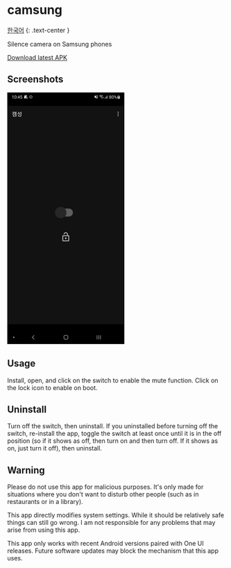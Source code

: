 # camsung

[한국어][korean-translation]
{: .text-center }

Silence camera on Samsung phones

[Download latest APK][release-latest-apk]


[korean-translation]: README.ko.md
[release-latest-apk]: https://github.com/ericswpark/camsung/releases/latest/download/app-release.apk

## Screenshots

![main_window](img/main_window.png?raw=true)

## Usage

Install, open, and click on the switch to enable the mute function. Click on the lock icon to enable
on boot.

## Uninstall

Turn off the switch, then uninstall. If you uninstalled before turning off the switch, re-install
the app, toggle the switch at least once until it is in the off position (so if it shows as off,
then turn on and then turn off. If it shows as on, just turn it off), then uninstall.

## Warning

Please do not use this app for malicious purposes. It's only made for situations where you don't
want to disturb other people (such as in restaurants or in a library).

This app directly modifies system settings. While it should be relatively safe things can still go
wrong. I am not responsible for any problems that may arise from using this app.

This app only works with recent Android versions paired with One UI releases. Future software
updates may block the mechanism that this app uses.
